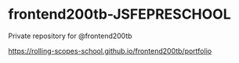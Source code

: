 # frontend200tb-JSFEPRESCHOOL
Private repository for @frontend200tb

https://rolling-scopes-school.github.io/frontend200tb/portfolio
